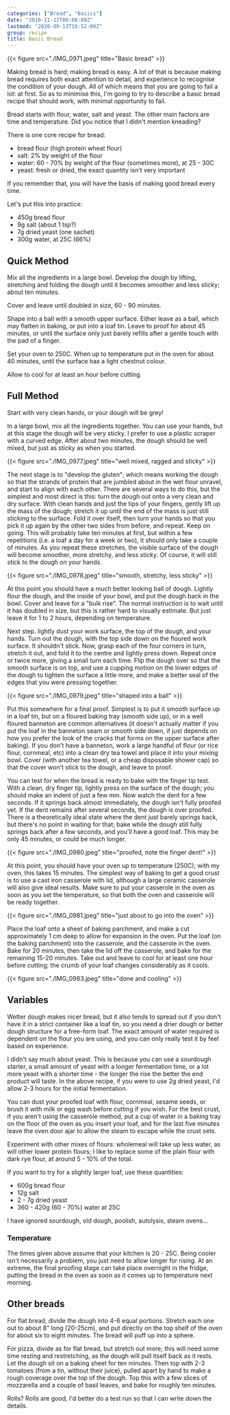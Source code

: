 ```yaml
---
categories: ["Bread", "Basics"]
date: "2010-11-12T00:00:00Z"
lastmod: "2020-09-13T10:52:00Z"
group: recipe
title: Basic Bread
---
```


{{< figure src="./IMG_0971.jpeg" title="Basic bread" >}}

Making bread is hard; making bread is easy. A lot of that is because making bread requires both exact attention to detail, and experience to recognise the condition of your dough. All of which means that you are going to fail a lot: at first. So as to minimise this, I'm going to try to describe a basic bread recipe that should work, with minimal opportunity to fail.

Bread starts with flour, water, salt and yeast. The other main factors are time and temperature. Did you notice that I didn't mention kneading?

There is one core recipe for bread:

- bread flour (high protein wheat flour)
- salt: 2% by weight of the flour 
- water: 60 - 70% by weight of the flour (sometimes more), at 25 - 30C
- yeast: fresh or dried, the exact quantity isn't very important

If you remember that, you will have the basis of making good bread every time.

Let's put this into practice:

- 450g bread flour
- 9g salt (about 1 tsp?)
- 7g dried yeast (one sachet)
- 300g water, at 25C (66%)

## Quick Method

Mix all the ingredients in a large bowl. Develop the dough by lifting, stretching and folding the dough until it becomes smoother and less sticky; about ten minutes.

Cover and leave until doubled in size, 60 - 90 minutes.

Shape into a ball with a smooth upper surface. Either leave as a ball, which may flatten in baking, or put into a loaf tin.  Leave to proof for about 45 minutes, or until the surface only just barely refills after a gentle touch with the pad of a finger.

Set your oven to 250C. When up to temperature put in the oven for about 40 minutes, until the surface has a light chestnut colour.

Allow to cool for at least an hour before cutting.


## Full Method
Start with very clean hands, or your dough will be grey!

In a large bowl, mix all the ingredients together.  You can use your hands, but at this stage the dough will be very sticky.  I prefer to use a plastic scraper with a curved edge. After about two minutes, the dough should be well mixed, but just as sticky as when you started.

{{< figure src="./IMG_0977.jpeg" title="well mixed, ragged and sticky" >}}

The next stage is to "develop the gluten"; which means working the dough so that the strands of protein that are jumbled about in the wet flour unravel, and start to align with each other.  There are several ways to do this, but the simplest and most direct is this: turn the dough out onto a very clean and dry surface. With clean hands and just the tips of your fingers, gently lift up the mass of the dough; stretch it up until the end of the mass is just still sticking to the surface. Fold it over itself, then turn your hands so that you pick it up again by the other two sides from before, and repeat. Keep on going. This will probably take ten minutes at first, but within a few repetitions (i.e. a loaf a day for a week or two), it should only take a couple of minutes. As you repeat these stretches, the visible surface of the dough will become smoother, more stretchy, and less sticky.  Of course, it will still stick to the dough on your hands.

{{< figure src="./IMG_0978.jpeg" title="smooth, stretchy, less sticky" >}}


At this point you should have a much better looking ball of dough. Lightly flour the dough, and the inside of your bowl, and put the dough back in the bowl. Cover and leave for a "bulk rise". The normal instruction is to wait until it has doubled in size, but this is rather hard to visually estimate. But just leave it for 1 to 2 hours, depending on temperature. 

Next step.  lightly dust your work surface, the top of the dough, and your hands. Turn out the dough, with the top side down on the floured work surface. It shouldn't stick. Now, grasp each of the four corners in turn, stretch it out, and fold it to the centre and lightly press down. Repeat once or twice more, giving a small turn each time.  Flip the dough over so that the smooth surface is on top, and use a cupping motion on the lower edges of the dough to tighten the surface a little more, and make a better seal of the edges that you were pressing together.

{{< figure src="./IMG_0979.jpeg" title="shaped into a ball" >}}


Put this somewhere for a final proof. Simplest is to put it smooth surface up in a loaf tin, but on a floured baking tray (smooth side up), or in a well floured banneton are common alternatives (it doesn't actually matter if you put the loaf in the banneton seam or smooth side down, if just depends on how you prefer the look of the cracks that forms on the upper surface after baking). If you don't have a banneton, work a large handful of flour (or rice flour, cornmeal, etc) into a clean dry tea towel and place it into your mixing bowl.  Cover (with another tea towel, or a cheap disposable shower cap) so that the cover won't stick to the dough, and leave to proof.

You can test for when the bread is ready to bake with the finger tip test. With a clean, dry finger tip, lightly press on the surface of the dough; you should make an indent of just a few mm. Now watch the dent for a few seconds.  If it springs back almost immediately, the dough isn't fully proofed yet. If the dent remains after several seconds, the dough is over proofed.  There is a theoretically ideal state where the dent just barely springs back, but there's no point in waiting for that; bake while the dough still fully springs back after a few seconds, and you'll have a good loaf. This may be only 45 minutes, or could be much longer.

{{< figure src="./IMG_0980.jpeg" title="proofed, note the finger dent!" >}}

At this point, you should have your oven up to temperature (250C); with my oven, this takes 15 minutes. The simplest way of baking to get a good crust is to use a cast iron casserole with lid, although a large ceramic casserole will also give ideal results.  Make sure to put your casserole in the oven as soon as you set the temperature, so that both the oven and casserole will be ready together.

{{< figure src="./IMG_0981.jpeg" title="just about to go into the oven" >}}

Place the loaf onto a sheet of baking parchment, and make a cut approximately 1 cm deep to allow for expansion in the oven.  Put the loaf (on the baking parchment) into the casserole, and the casserole in the oven. Bake for 20 minutes, then take the lid off the casserole, and bake for the remaining 15-20 minutes.  Take out and leave to cool for at least one hour before cutting; the crumb of your loaf changes considerably as it cools.

{{< figure src="./IMG_0983.jpeg" title="done and cooling" >}}


## Variables

Wetter dough makes nicer bread, but it also tends to spread out if you don't have it in a strict container like a loaf tin, so you need a drier dough or better dough structure for a free-form loaf.  The exact amount of water required is dependent on the flour you are using, and you can only really test it by feel based on experience.

I didn't say much about yeast.  This is because you can use a sourdough starter, a small amount of yeast with a longer fermentation time, or a lot more yeast with a shorter time - the longer the rise the better the end product will taste. In the above recipe, if you were to use 2g dried yeast, I'd allow 2-3 hours for the initial fermentation.

You can dust your proofed loaf with flour, cornmeal, sesame seeds, or brush it with milk or egg wash before cutting if you wish. For the best crust, if you aren't using the casserole method, put a cup of water in a baking tray on the floor of the oven as you insert your loaf, and for the last five minutes leave the oven door ajar to allow the steam to escape while the crust sets.

Experiment with other mixes of flours: wholemeal will take up less water, as will other lower protein flours; I like to replace some of the plain flour with dark rye flour, at around 5 - 10% of the total.

If you want to try for a slightly larger loaf, use these quantities:

- 600g bread flour
- 12g salt
- 2 - 7g dried yeast
- 360 - 420g (60 - 70%) water at 25C

I have ignored sourdough, old dough, poolish, autolysis, steam ovens...

### Temperature
The times given above assume that your kitchen is 20 - 25C. Being cooler isn't necessarily a problem, you just need to allow longer for rising.  At an extreme, the final proofing stage can take place overnight in the fridge, putting the bread in the oven as soon as it comes up to temperature next morning.

## Other breads
For flat bread, divide the dough into 4-6 equal portions.  Stretch each one out to about 8" long (20-25cm), and put directly on the top shelf of the oven for about six to eight minutes.  The bread will puff up into a sphere.

For pizza, divide as for flat bread, but stretch out more; this will need some time resting and restretching, as the dough will pull itself back as it rests.  Let the dough sit on a baking sheet for ten minutes.  Then top with 2-3 tomatoes (from a tin, without their juice), pulled apart by hand to make a rough coverage over the top of the dough.  Top this with a few slices of mozzarella and a couple of basil leaves, and bake for roughly ten minutes.

Rolls? Rolls are good, I'd better do a test run so that I can write down the details.


